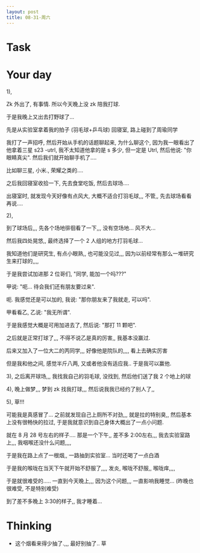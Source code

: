 ```yaml
---
layout: post
title: 08-31-周六
---
```





# Task


# Your day

1), 

Zk 外出了, 有事情. 所以今天晚上没 zk 陪我打球.

于是我晚上又出去打野球了...

先是从实验室拿着我的拍子 (羽毛球+乒乓球) 回寝室, 路上碰到了周瑜同学

我打了一声招呼, 然后开始从手机的话题聊起来, 为什么聊这个, 因为我一眼看出了他拿着三星 s23 -utrl, 我不太知道他拿的是 s 多少, 但一定是 Utrl, 然后他说: "你眼睛真尖". 然后我们就开始聊手机了....

比如聊三星, 小米., 荣耀之类的....

之后我回寝室收拾一下, 先去食堂吃饭, 然后去球场....

出寝室时, 就发现今天好像有点风大, 大概不适合打羽毛球,,, 不管,, 先去球场看看再说....

2), 

到了球场后,,, 先各个场地徘徊看了一下,,, 没有空场地... 风不大...

然后我四处晃悠,, 最终选择了一个 2 人组的地方打羽毛球...

我知道他们是研究生, 有点小眼熟,, 也可能没见过,,, 因为以前经常有那么一堆研究生来打球的,,,,

于是我尝试加进那 2 位哥们, "同学, 能加一个吗???"

甲说: "呃... 待会我们还有朋友要过来".

呃. 我感觉还是可以加的, 我说: "那你朋友来了我就走, 可以吗".

甲看看乙, 乙说: "我无所谓". 

于是我感觉大概是可用加进去了, 然后说: "那打 11 颗吧".

之后就是正常打球了,,, 不得不说乙是真的厉害,, 我基本没赢过.

后来又加入了一位大二的丙同学,,, 好像他是院队的,,,, 看上去确实厉害

但是我和他之间, 感觉半斤八两, 又或者他没有适应我.. 于是我可以赢他.

3), 之后离开球场,,, 我找我自己的羽毛球, 没找到, 然后他们送了我 2 个地上的球

4), 晚上做梦,,, 梦到 zk 找我打球,,, 然后说我我已经约了别人了,,

5), 草!!!

可能我是真感冒了... 之前就发现自己上厕所不对劲,,, 就是拉的特别臭,, 然后基本上没有很畅快的拉过, 于是我就意识到自己身体大概出了一点小问题.

就在 8 月 28 号左右的样子.... 那是一个下午,, 差不多 2:00左右,,, 我去实验室路上,,, 我咽喉还没什么问题,,,,

于是我在路上点了一根烟,, 一路抽到实验室... 当时还喝了一点白酒

于是我的喉咙在当天下午就开始不舒服了,,,, 发炎, 喉咙不舒服,, 喉咙痒,,,,

于是就很难受的..... 一直到今天晚上,,, 因为这个问题,,, 一直影响我睡觉... (昨晚也很难受, 不是特别难受)

到了差不多晚上 3:30的样子,, 我才睡着...

# Thinking


- 这个烟看来得少抽了.,,, 最好别抽了.. 草
